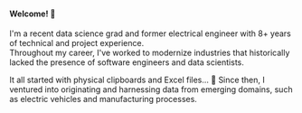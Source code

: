 #### Welcome! 👋

I'm a recent data science grad and former electrical engineer with 8+ years of technical and project experience. 
<br>Throughout my career, I've worked to modernize industries that historically lacked the presence of software engineers and data scientists. 

It all started with physical clipboards and Excel files... 🫠 Since then, I ventured into originating and harnessing data from emerging domains, such as electric vehicles and manufacturing processes. 


<!--
**rhussain21/rhussain21** is a ✨ _special_ ✨ repository because its `README.md` (this file) appears on your GitHub profile.

Here are some ideas to get you started:

- 🔭 I’m currently working on ...
- 🌱 I’m currently learning ...
- 👯 I’m looking to collaborate on ...
- 🤔 I’m looking for help with ...
- 💬 Ask me about ...
- 📫 How to reach me: ...
- 😄 Pronouns: ...
- ⚡ Fun fact: ...
-->
